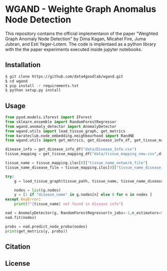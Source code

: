 # WGAND - Weighte Graph Anomalus Node Detection

This repository contains the official implementaion of the paper "Weighted Graph Anomaly Node Detection" by Dima Kagan, Micahel Fire, Juma Jubran, and Esti Yeger-Lotem.
The code is implentaed as a python library with the the paper experiments executed inside jupyter notebooks.

## Installation
```bash
$ git clone https://github.com/data4goodlab/wgand.git
$ cd wgand
$ pip install -r requirements.txt
$ python setup.py install
```

## Usage
```python
from pyod.models.iforest import IForest
from sklearn.ensemble import RandomForestRegressor
from wgand.anomaly_detector import AnomalyDetector
from wgand.utils import load_tissue_graph, get_metrics
from karateclub.node_embedding.neighbourhood import RandNE
from wgand.utils import get_metrics, get_disease_info_df, get_tissue_mapping_df

disease_info = get_disease_info_df("data/Disease_Info.csv")
tissue_mapping = get_tissue_mapping_df("data/tissue_mapping_new.csv",disease_info)

tissue_name = tissue_mapping.iloc[0]["tissue_name_network_file"]
tissue_name_disease_file = tissue_mapping.iloc[0]["tissue_name_disease_file"]

try:
    g = load_tissue_graph(tissue_path, tissue_name, tissue_name_disease_file, disease_info)

    nodes = list(g.nodes)
    y = [1 if "disease_name" in g.nodes[n] else 0 for n in nodes ]
except KeyError:
    print(f"{tissue_name} not found in disease info")

nad = AnomalyDetector(g, RandomForestRegressor(n_jobs=-1,n_estimators=500,random_state=2), IForest(n_jobs=-1,random_state=2), embedding_model=RandNE())
nad.fit(nodes)

probs = nad.predict_node_proba(nodes)
print(get_metrics(y, probs))
```

## Citation

## License

